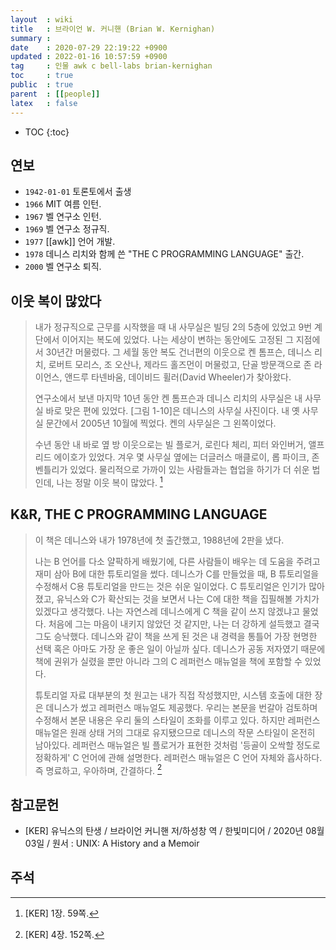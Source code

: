 ```yaml
---
layout  : wiki
title   : 브라이언 W. 커니핸 (Brian W. Kernighan)
summary : 
date    : 2020-07-29 22:19:22 +0900
updated : 2022-01-16 10:57:59 +0900
tag     : 인물 awk c bell-labs brian-kernighan
toc     : true
public  : true
parent  : [[people]]
latex   : false
---
```

* TOC
{:toc}

## 연보

- `1942-01-01` 토론토에서 출생
- `1966` MIT 여름 인턴.
- `1967` 벨 연구소 인턴.
- `1969` 벨 연구소 정규직.
- `1977` [[awk]] 언어 개발.
- `1978` 데니스 리치와 함께 쓴 "THE C PROGRAMMING LANGUAGE" 출간.
- `2000` 벨 연구소 퇴직.

## 이웃 복이 많았다

> 내가 정규직으로 근무를 시작했을 때 내 사무실은 빌딩 2의 5층에 있었고
9번 계단에서 이어지는 복도에 있었다.
나는 세상이 변하는 동안에도 고정된 그 지점에서 30년간 머물렀다.
그 세월 동안 복도 건너편의 이웃으로 켄 톰프슨, 데니스 리치, 로버트 모리스, 조 오산나, 제라드 홀즈먼이 머물렀고,
단골 방문객으로 존 라이언스, 앤드루 타넨바움, 데이비드 휠러(David Wheeler)가 찾아왔다.
>
> 연구소에서 보낸 마지막 10년 동안 켄 톰프슨과 데니스 리치의 사무실은 내 사무실 바로 맞은 편에 있었다.
[그림 1-10]은 데니스의 사무실 사진이다. 내 옛 사무실 문간에서 2005년 10월에 찍었다. 켄의 사무실은 그 왼쪽이었다.
>
> 수년 동안 내 바로 옆 방 이웃으로는 빌 플로거, 로린다 체리, 피터 와인버거, 앨프리드 에이호가 있었다.
겨우 몇 사무실 옆에는 더글러스 매클로이, 롭 파이크, 존 벤틀리가 있었다.
물리적으로 가까이 있는 사람들과는 협업을 하기가 더 쉬운 법인데, 나는 정말 이웃 복이 많았다.
[^KER-059]

## K&R, THE C PROGRAMMING LANGUAGE

> 이 책은 데니스와 내가 1978년에 첫 출간했고, 1988년에 2판을 냈다.
>
> 나는 B 언어를 다소 얄팍하게 배웠기에, 다른 사람들이 배우는 데 도움을 주려고 재미 삼아 B에 대한 튜토리얼을 썼다.
데니스가 C를 만들었을 때, B 튜토리얼을 수정해서 C용 튜토리얼을 만드는 것은 쉬운 일이었다.
C 튜토리얼은 인기가 많아졌고, 유닉스와 C가 확산되는 것을 보면서 나는 C에 대한 책을 집필해볼 가치가 있겠다고 생각했다.
나는 자연스레 데니스에게 C 책을 같이 쓰지 않겠냐고 물었다.
처음에 그는 마음이 내키지 않았던 것 같지만, 나는 더 강하게 설득했고 결국 그도 승낙했다.
데니스와 같이 책을 쓰게 된 것은 내 경력을 통틀어 가장 현명한 선택 혹은 아마도 가장 운 좋은 일이 아닐까 싶다.
데니스가 공동 저자였기 때문에 책에 권위가 실렸을 뿐만 아니라 그의 C 레퍼런스 매뉴얼을 책에 포함할 수 있었다.
>
> 튜토리얼 자료 대부분의 첫 원고는 내가 직접 작성했지만, 시스템 호출에 대한 장은 데니스가 썼고 레퍼런스 매뉴얼도 제공했다.
우리는 본문을 번갈아 검토하며 수정해서 본문 내용은 우리 둘의 스타일이 조화를 이루고 있다.
하지만 레퍼런스 매뉴얼은 원래 상태 거의 그대로 유지됐으므로 데니스의 작문 스타일이 온전히 남아있다.
레퍼런스 매뉴얼은 빌 플로거가 표현한 것처럼 '등골이 오싹할 정도로 정확하게' C 언어에 관해 설명한다.
레퍼런스 매뉴얼은 C 언어 자체와 흡사하다. 즉 명료하고, 우아하며, 간결하다.
[^KER-152]

## 참고문헌

- [KER] 유닉스의 탄생 / 브라이언 커니핸 저/하성창 역 / 한빛미디어 / 2020년 08월 03일 / 원서 : UNIX: A History and a Memoir

## 주석

[^KER-059]: [KER] 1장. 59쪽.
[^KER-152]: [KER] 4장. 152쪽.

